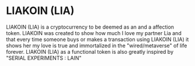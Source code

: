 # LIAKOIN (LIA)

LIAKOIN (LIA) is a cryptocurrency to be deemed as an and a affection token. LIAKOIN was created to show how much I love my partner Lia and that every time someone buys or makes a transaction using LIAKOIN (LIA) it shows her my love is true and immortalized in the "wired/metaverse" of life forever.
LIAKOIN (LIA) as a functional token is also greatly inspired by "SERIAL EXPERIMENTS : LAIN"

